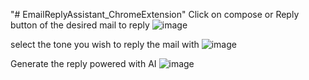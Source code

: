"# EmailReplyAssistant_ChromeExtension" 
Click on compose or Reply button of the desired mail to reply
![image](https://github.com/user-attachments/assets/2bae1700-a982-48d4-be47-ab2726343fa7)

select the tone you wish to reply the mail with
![image](https://github.com/user-attachments/assets/2db5182a-e461-45ee-91f1-e061440fc9d3)

Generate the reply powered with AI
![image](https://github.com/user-attachments/assets/db755b08-de64-4aaa-bcfb-0d2d5c521095)


